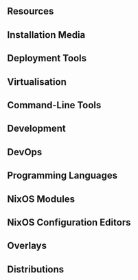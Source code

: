 ## Resources


## Installation Media


## Deployment Tools


## Virtualisation


## Command-Line Tools


## Development


## DevOps


## Programming Languages


## NixOS Modules


## NixOS Configuration Editors


## Overlays


## Distributions


